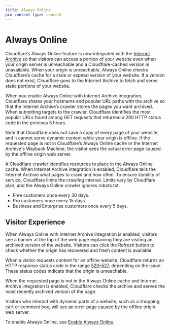 ```yaml
---
title: Always Online
pcx-content-type: concept
---
```


# Always Online

Cloudflare’s Always Online feature is now integrated with the [Internet Archive](https://archive.org/) so that visitors can access a portion of your website even when your origin server is unreachable and a Cloudflare-cached version is unavailable. When your origin is unreachable, Always Online checks Cloudflare’s cache for a stale or expired version of your website. If a version does not exist, Cloudflare goes to the Internet Archive to fetch and serve static portions of your website.

When you enable Always Online with Internet Archive integration, Cloudflare shares your hostname and popular URL paths with the archive so that the Internet Archive’s crawler stores the pages you want archived. When submitting targets to the crawler, Cloudflare identifies the most popular URLs found among GET requests that returned a 200 HTTP status code in the previous 5 hours.

Note that Cloudflare does not save a copy of every page of your website, and it cannot serve dynamic content while your origin is offline. If the requested page is not in Cloudflare’s Always Online cache or the Internet Archive's Wayback Machine, the visitor sees the actual error page caused by the offline origin web server.

A Cloudflare crawler identifies resources to place in the Always Online cache. When Internet Archive integration is enabled, Cloudflare tells the Internet Archive what pages to crawl and how often. To ensure stability of service, Cloudflare limits the crawling interval. Limits vary by Cloudflare plan, and the Always Online crawler ignores robots.txt.

- Free customers once every 30 days.
- Pro customers once every 15 days.
- Business and Enterprise customers once every 5 days.

## Visitor Experience

When Always Online with Internet Archive integration is enabled, visitors see a banner at the top of the web page explaining they are visiting an archived version of the website. Visitors can click the Refresh button to check whether the origin has recovered and fresh content is available.

When a visitor requests content for an offline website, Cloudflare returns an HTTP response status code in the range [520–527](https://support.cloudflare.com/hc/en-us/articles/115003011431-Troubleshooting-Cloudflare-5XX-errors#:~:text=Error%20520%20occurs%20when%20the,or%20unexpected%20response%20to%20Cloudflare.&text=Contact%20your%20hosting%20provider%20or%20site%20administrator%20and%20request%20a,Origin%20web%20server%20application%20crashes), depending on the issue. These status codes indicate that the origin is unreachable.

When the requested page is not in the Always Online cache and Internet Archive integration is enabled, Cloudflare checks the archive and serves the most recently archived version of the page.

Visitors who interact with dynamic parts of a website, such as a shopping cart or comment box, will see an error page caused by the offline origin web server.

To enable Always Online, see [Enable Always Online](/how-to/enable-always-online).
